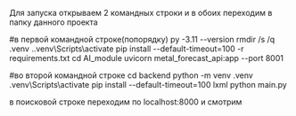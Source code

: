 Для запуска открываем 2 командных строки и в обоих переходим в папку данного проекта

#в первой командной строке(попорядку)
py -3.11 --version
rmdir /s /q .venv
.\.venv\Scripts\activate
pip install --default-timeout=100 -r requirements.txt
cd AI_module
uvicorn metal_forecast_api:app --port 8001

#во второй командной строке
cd backend
python -m venv .venv
.venv\Scripts\activate
pip install --default-timeout=100 lxml
python main.py

в поисковой строке переходим по localhost:8000 и смотрим